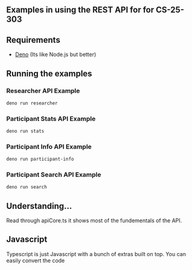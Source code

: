 ## Examples in using the REST API for for CS-25-303


## Requirements
- [Deno](https://deno.com/) (Its like Node.js but better)

## Running the examples

### Researcher API Example
```bash
deno run researcher
```

### Participant Stats API Example
```bash
deno run stats
```
### Participant Info API Example
```bash
deno run participant-info
```
### Participant Search API Example
```bash
deno run search
```

## Understanding...

Read through apiCore.ts it shows most of the fundementals of the API.


## Javascript

Typescript is just Javascript with a bunch of extras built on top. You can easily convert the code


